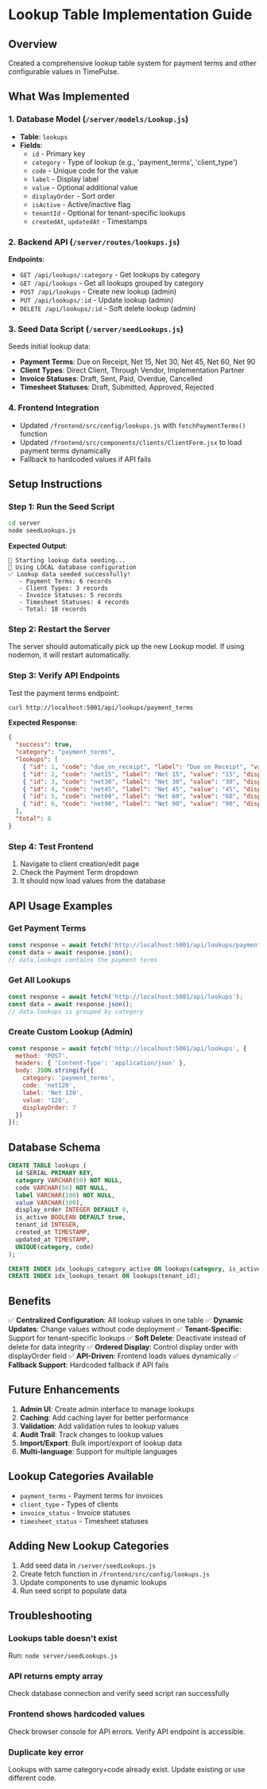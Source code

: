 # Lookup Table Implementation Guide

## Overview
Created a comprehensive lookup table system for payment terms and other configurable values in TimePulse.

## What Was Implemented

### 1. Database Model (`/server/models/Lookup.js`)
- **Table**: `lookups`
- **Fields**:
  - `id` - Primary key
  - `category` - Type of lookup (e.g., 'payment_terms', 'client_type')
  - `code` - Unique code for the value
  - `label` - Display label
  - `value` - Optional additional value
  - `displayOrder` - Sort order
  - `isActive` - Active/inactive flag
  - `tenantId` - Optional for tenant-specific lookups
  - `createdAt`, `updatedAt` - Timestamps

### 2. Backend API (`/server/routes/lookups.js`)
**Endpoints**:
- `GET /api/lookups/:category` - Get lookups by category
- `GET /api/lookups` - Get all lookups grouped by category
- `POST /api/lookups` - Create new lookup (admin)
- `PUT /api/lookups/:id` - Update lookup (admin)
- `DELETE /api/lookups/:id` - Soft delete lookup (admin)

### 3. Seed Data Script (`/server/seedLookups.js`)
Seeds initial lookup data:
- **Payment Terms**: Due on Receipt, Net 15, Net 30, Net 45, Net 60, Net 90
- **Client Types**: Direct Client, Through Vendor, Implementation Partner
- **Invoice Statuses**: Draft, Sent, Paid, Overdue, Cancelled
- **Timesheet Statuses**: Draft, Submitted, Approved, Rejected

### 4. Frontend Integration
- Updated `/frontend/src/config/lookups.js` with `fetchPaymentTerms()` function
- Updated `/frontend/src/components/clients/ClientForm.jsx` to load payment terms dynamically
- Fallback to hardcoded values if API fails

## Setup Instructions

### Step 1: Run the Seed Script

```bash
cd server
node seedLookups.js
```

**Expected Output**:
```
🌱 Starting lookup data seeding...
🔧 Using LOCAL database configuration
✅ Lookup data seeded successfully!
   - Payment Terms: 6 records
   - Client Types: 3 records
   - Invoice Statuses: 5 records
   - Timesheet Statuses: 4 records
   - Total: 18 records
```

### Step 2: Restart the Server

The server should automatically pick up the new Lookup model. If using nodemon, it will restart automatically.

### Step 3: Verify API Endpoints

Test the payment terms endpoint:
```bash
curl http://localhost:5001/api/lookups/payment_terms
```

**Expected Response**:
```json
{
  "success": true,
  "category": "payment_terms",
  "lookups": [
    { "id": 1, "code": "due_on_receipt", "label": "Due on Receipt", "value": "0", "displayOrder": 1 },
    { "id": 2, "code": "net15", "label": "Net 15", "value": "15", "displayOrder": 2 },
    { "id": 3, "code": "net30", "label": "Net 30", "value": "30", "displayOrder": 3 },
    { "id": 4, "code": "net45", "label": "Net 45", "value": "45", "displayOrder": 4 },
    { "id": 5, "code": "net60", "label": "Net 60", "value": "60", "displayOrder": 5 },
    { "id": 6, "code": "net90", "label": "Net 90", "value": "90", "displayOrder": 6 }
  ],
  "total": 6
}
```

### Step 4: Test Frontend

1. Navigate to client creation/edit page
2. Check the Payment Term dropdown
3. It should now load values from the database

## API Usage Examples

### Get Payment Terms
```javascript
const response = await fetch('http://localhost:5001/api/lookups/payment_terms');
const data = await response.json();
// data.lookups contains the payment terms
```

### Get All Lookups
```javascript
const response = await fetch('http://localhost:5001/api/lookups');
const data = await response.json();
// data.lookups is grouped by category
```

### Create Custom Lookup (Admin)
```javascript
const response = await fetch('http://localhost:5001/api/lookups', {
  method: 'POST',
  headers: { 'Content-Type': 'application/json' },
  body: JSON.stringify({
    category: 'payment_terms',
    code: 'net120',
    label: 'Net 120',
    value: '120',
    displayOrder: 7
  })
});
```

## Database Schema

```sql
CREATE TABLE lookups (
  id SERIAL PRIMARY KEY,
  category VARCHAR(50) NOT NULL,
  code VARCHAR(50) NOT NULL,
  label VARCHAR(100) NOT NULL,
  value VARCHAR(100),
  display_order INTEGER DEFAULT 0,
  is_active BOOLEAN DEFAULT true,
  tenant_id INTEGER,
  created_at TIMESTAMP,
  updated_at TIMESTAMP,
  UNIQUE(category, code)
);

CREATE INDEX idx_lookups_category_active ON lookups(category, is_active);
CREATE INDEX idx_lookups_tenant ON lookups(tenant_id);
```

## Benefits

✅ **Centralized Configuration**: All lookup values in one table
✅ **Dynamic Updates**: Change values without code deployment
✅ **Tenant-Specific**: Support for tenant-specific lookups
✅ **Soft Delete**: Deactivate instead of delete for data integrity
✅ **Ordered Display**: Control display order with displayOrder field
✅ **API-Driven**: Frontend loads values dynamically
✅ **Fallback Support**: Hardcoded fallback if API fails

## Future Enhancements

1. **Admin UI**: Create admin interface to manage lookups
2. **Caching**: Add caching layer for better performance
3. **Validation**: Add validation rules to lookup values
4. **Audit Trail**: Track changes to lookup values
5. **Import/Export**: Bulk import/export of lookup data
6. **Multi-language**: Support for multiple languages

## Lookup Categories Available

- `payment_terms` - Payment terms for invoices
- `client_type` - Types of clients
- `invoice_status` - Invoice statuses
- `timesheet_status` - Timesheet statuses

## Adding New Lookup Categories

1. Add seed data in `/server/seedLookups.js`
2. Create fetch function in `/frontend/src/config/lookups.js`
3. Update components to use dynamic lookups
4. Run seed script to populate data

## Troubleshooting

### Lookups table doesn't exist
Run: `node server/seedLookups.js`

### API returns empty array
Check database connection and verify seed script ran successfully

### Frontend shows hardcoded values
Check browser console for API errors. Verify API endpoint is accessible.

### Duplicate key error
Lookups with same category+code already exist. Update existing or use different code.
